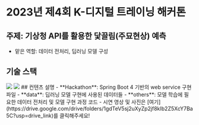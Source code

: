 # 2023년 제4회 K-디지털 트레이닝 해커톤
## 주제: 기상청 API를 활용한 닻끌림(주묘현상) 예측
- 맡은 역할: 데이터 전처리, 딥러닝 모델 구성
## 기술 스택
<img src="https://img.shields.io/badge/Python-3776AB?style=for-the-badge&logo=Python&logoColor=white">
<img src="https://img.shields.io/badge/Tensorflow-FF6F00?style=for-the-badge&logo=Tensorflow&logoColor=white">
## 컨텐츠 설명
- **Hackathon**: Spring Boot 4 기반의 web service 구현 파일
- **data**: 딥러닝 모델 구현에 사용된 데이터들
- **others**: 모델 학습에 필요한 데이터 전처리 및 모델 구현 과정 코드
- 시연 영상 및 사진은 [여기](https://drive.google.com/drive/folders/1gdTeV5sj2uXyZp2jf8kIb2Z5XcY7Ba5C?usp=drive_link)를 클릭해주세요!
